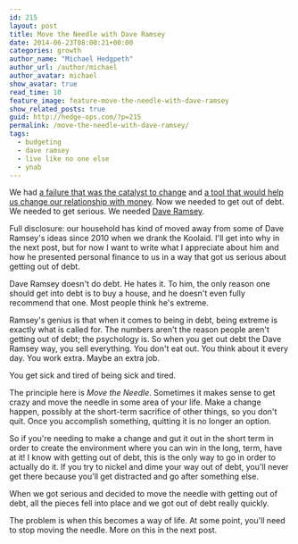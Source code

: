 ```yaml
---
id: 215
layout: post
title: Move the Needle with Dave Ramsey
date: 2014-06-23T08:00:21+00:00
categories: growth
author_name: "Michael Hedgpeth"
author_url: /author/michael
author_avatar: michael
show_avatar: true
read_time: 10
feature_image: feature-move-the-needle-with-dave-ramsey 
show_related_posts: true 
guid: http://hedge-ops.com/?p=215
permalink: /move-the-needle-with-dave-ramsey/
tags:
  - budgeting
  - dave ramsey
  - live like no one else
  - ynab
---
```

We had [a failure that was the catalyst to change](/failure-the-catalyst/) and [a tool that would help us change our relationship with money](/you-need-a-budget/). Now we needed to get out of debt. We needed to get serious. We needed [Dave Ramsey](http://www.amazon.com/gp/product/1595555277/ref=as_li_qf_sp_asin_il_tl?ie=UTF8&camp=1789&creative=9325&creativeASIN=1595555277&linkCode=as2&tag=hedgeopscom-20&linkId=O5HAQUNJLACSUUTX).<!--more-->

Full disclosure: our household has kind of moved away from some of Dave Ramsey's ideas since 2010 when we drank the Koolaid. I'll get into why in the next post, but for now I want to write what I appreciate about him and how he presented personal finance to us in a way that got us serious about getting out of debt.

Dave Ramsey doesn't do debt. He hates it. To him, the only reason one should get into debt is to buy a house, and he doesn't even fully recommend that one. Most people think he's extreme.

Ramsey's genius is that when it comes to being in debt, being extreme is exactly what is called for. The numbers aren't the reason people aren't getting out of debt; the psychology is. So when you get out debt the Dave Ramsey way, you sell everything. You don't eat out. You think about it every day. You work extra. Maybe an extra job.

You get sick and tired of being sick and tired.

The principle here is _Move the Needle_. Sometimes it makes sense to get crazy and move the needle in some area of your life. Make a change happen, possibly at the short-term sacrifice of other things, so you don't quit. Once you accomplish something, quitting it is no longer an option.

So if you're needing to make a change and gut it out in the short term in order to create the environment where you can win in the long, term, have at it! I know with getting out of debt, this is the only way to go in order to actually do it. If you try to nickel and dime your way out of debt, you'll never get there because you'll get distracted and go after something else.

When we got serious and decided to move the needle with getting out of debt, all the pieces fell into place and we got out of debt really quickly.

The problem is when this becomes a way of life. At some point, you'll need to stop moving the needle. More on this in the next post.